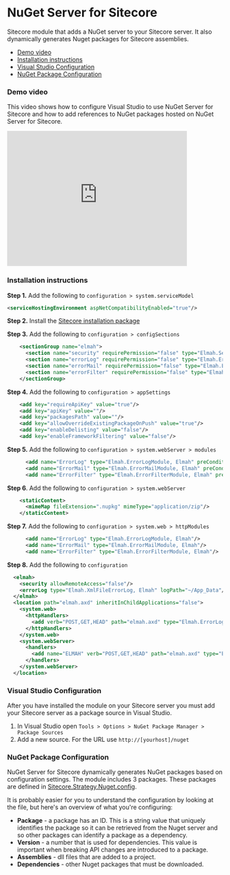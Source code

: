 # NuGet Server for Sitecore
Sitecore module that adds a NuGet server to your Sitecore server. It also dynamically generates Nuget packages for Sitecore assemblies.

* [Demo video](#demo)
* [Installation instructions](#installation)
* [Visual Studio Configuration](#vsconfig)
* [NuGet Package Configuration](#nugetconfig)

### <a name="demo">Demo video</a>
This video shows how to configure Visual Studio to use NuGet Server for Sitecore and how to add references to NuGet packages hosted on NuGet Server for Sitecore.

<iframe width="420" height="315" src="https://www.youtube.com/embed/vgehATYyvYw" frameborder="0" allowfullscreen></iframe>

### <a name="installation">Installation instructions</a>
**Step 1.** Add the following to `configuration > system.serviceModel`
```xml
<serviceHostingEnvironment aspNetCompatibilityEnabled="true"/>
```

**Step 2.** Install the [Sitecore installation package](https://github.com/adamconn/sitecore-nuget-server/raw/master/software/Nuget%20Server%20for%20Sitecore-1.0.zip)

**Step 3.** Add the following to `configuration > configSections`
```xml
    <sectionGroup name="elmah">
      <section name="security" requirePermission="false" type="Elmah.SecuritySectionHandler, Elmah"/>
      <section name="errorLog" requirePermission="false" type="Elmah.ErrorLogSectionHandler, Elmah"/>
      <section name="errorMail" requirePermission="false" type="Elmah.ErrorMailSectionHandler, Elmah"/>
      <section name="errorFilter" requirePermission="false" type="Elmah.ErrorFilterSectionHandler, Elmah"/>
    </sectionGroup>
```

**Step 4.** Add the following to `configuration > appSettings`
```xml
    <add key="requireApiKey" value="true"/>
    <add key="apiKey" value=""/>
    <add key="packagesPath" value=""/>
    <add key="allowOverrideExistingPackageOnPush" value="true"/>
    <add key="enableDelisting" value="false"/>
    <add key="enableFrameworkFiltering" value="false"/>
```

**Step 5.** Add the following to `configuration > system.webServer > modules`
```xml
      <add name="ErrorLog" type="Elmah.ErrorLogModule, Elmah" preCondition="managedHandler"/>
      <add name="ErrorMail" type="Elmah.ErrorMailModule, Elmah" preCondition="managedHandler"/>
      <add name="ErrorFilter" type="Elmah.ErrorFilterModule, Elmah" preCondition="managedHandler"/>
```

**Step 6**. Add the following to `configuration > system.webServer`
```xml
    <staticContent>
      <mimeMap fileExtension=".nupkg" mimeType="application/zip"/>
    </staticContent>
```

**Step 7.** Add the following to `configuration > system.web > httpModules`
```xml
      <add name="ErrorLog" type="Elmah.ErrorLogModule, Elmah"/>
      <add name="ErrorMail" type="Elmah.ErrorMailModule, Elmah"/>
      <add name="ErrorFilter" type="Elmah.ErrorFilterModule, Elmah"/>
```

**Step 8.** Add the following to `configuration`
```xml
  <elmah>
    <security allowRemoteAccess="false"/>
    <errorLog type="Elmah.XmlFileErrorLog, Elmah" logPath="~/App_Data"/>
  </elmah>
  <location path="elmah.axd" inheritInChildApplications="false">
    <system.web>
      <httpHandlers>
        <add verb="POST,GET,HEAD" path="elmah.axd" type="Elmah.ErrorLogPageFactory, Elmah"/>
      </httpHandlers>
    </system.web>
    <system.webServer>
      <handlers>
        <add name="ELMAH" verb="POST,GET,HEAD" path="elmah.axd" type="Elmah.ErrorLogPageFactory, Elmah" preCondition="integratedMode"/>
      </handlers>
    </system.webServer>
  </location>
```

### <a name="vsconfig">Visual Studio Configuration</a>
After you have installed the module on your Sitecore server you must add your Sitecore server as a package source in Visual Studio.

1. In Visual Studio open `Tools > Options > NuGet Package Manager > Package Sources`
2. Add a new source. For the URL use `http://[yourhost]/nuget`

### <a name="nugetconfig">NuGet Package Configuration</a>
NuGet Server for Sitecore dynamically generates NuGet packages based on configuration settings. The module includes 3 packages. These packages are defined in [Sitecore.Strategy.Nuget.config](https://github.com/adamconn/sitecore-nuget-server/raw/master/source/Sitecore.Strategy.Nuget/App_Config/Include/Sitecore.Strategy.Nuget.config).

It is probably easier for you to understand the configuration by looking at the file, but here's an overview of what you're configuring:
* **Package** - a package has an ID. This is a string value that uniquely identifies the package so it can be retrieved from the Nuget server and so other packages can identify a package as a dependency.  
* **Version** - a number that is used for dependencies. This value is important when breaking API changes are introduced to a package.
* **Assemblies** - dll files that are added to a project.
* **Dependencies** - other Nuget packages that must be downloaded.